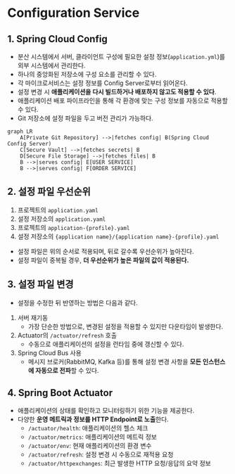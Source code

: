 # Configuration Service

## 1. Spring Cloud Config

- 분산 시스템에서 서버, 클라이언트 구성에 필요한 설정 정보(`application.yml`)를 외부 시스템에서 관리한다.
- 하나의 중앙화된 저장소에 구성 요소를 관리할 수 있다.
- 각 마이크로서비스는 설정 정보를 Config Server로부터 읽어온다.
- 설정 변경 시 **애플리케이션을 다시 빌드하거나 배포하지 않고도 적용할 수 있다**.
- 애플리케이션 배포 파이프라인을 통해 각 환경에 맞는 구성 정보를 자동으로 적용할 수 있다.
- Git 저장소에 설정 파일을 두고 버전 관리가 가능하다.

```mermaid
graph LR
    A[Private Git Repository] -->|fetches config| B(Spring Cloud Config Server)
    C[Secure Vault] -->|fetches secrets| B
    D[Secure File Storage] -->|fetches files| B
    B -->|serves config| E[USER SERVICE]
    B -->|serves config| F[ORDER SERVICE]
```

## 2. 설정 파일 우선순위

1. 프로젝트의 `application.yaml`
2. 설정 저장소의 `application.yaml`
3. 프로젝트의 `application-{profile}.yaml`
4. 설정 저장소의 `{application name}/{application name}-{profile}.yaml`

- 설정 파일은 위의 순서로 적용되며, 뒤로 갈수록 우선순위가 높아진다.
- 설정 파일이 중복될 경우, **더 우선순위가 높은 파일의 값이 적용된다.**

## 3. 설정 파일 변경

- 설정을 수정한 뒤 반영하는 방법은 다음과 같다.

1. 서버 재기동
   - 가장 단순한 방법으로, 변경된 설정을 적용할 수 있지만 다운타임이 발생한다.
2. Actuator의 `/actuator/refresh` 호출
   - 수동으로 애플리케이션의 설정을 런타임 중에 갱신할 수 있다.
3. Spring Cloud Bus 사용
   - 메시지 브로커(RabbitMQ, Kafka 등)를 통해 설정 변경 사항을 **모든 인스턴스에 자동으로 전파**할 수 있다.

## 4. Spring Boot Actuator

- 애플리케이션의 상태를 확인하고 모니터링하기 위한 기능을 제공한다.
- 다양한 **운영 메트릭과 정보를 HTTP Endpoint로 노출**한다.
  - `/actuator/health`: 애플리케이션의 헬스 체크
  - `/actuator/metrics`: 애플리케이션의 메트릭 정보
  - `/actuator/env`: 현재 애플리케이션의 환경 변수
  - `/actuator/refresh`: 설정 변경 시 수동으로 재적용 요청
  - `/actuator/httpexchanges`: 최근 발생한 HTTP 요청/응답의 요약 정보
